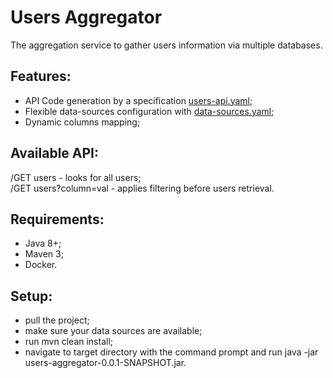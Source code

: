 
# Users Aggregator
The aggregation service to gather users information via multiple databases.

## Features:
* API Code generation by a specification [users-api.yaml](users-aggregator%2Fsrc%2Fmain%2Fresources%2Fusers-api.yaml);
* Flexible data-sources configuration with [data-sources.yaml](users-aggregator%2Fsrc%2Fmain%2Fresources%2Fdata-sources.yaml);
* Dynamic columns mapping;

## Available API:
/GET users - looks for all users;\
/GET users?column=val - applies filtering before users retrieval.

## Requirements:
* Java 8+;
* Maven 3;
* Docker.

## Setup:
* pull the project;
* make sure your data sources are available;
* run mvn clean install;
* navigate to target directory with the command prompt and run java -jar users-aggregator-0.0.1-SNAPSHOT.jar.